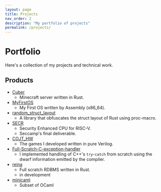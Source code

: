 ```yaml
---
layout: page
title: Projects
nav_order: 2
description: "My portfolio of projects"
permalink: /projects/
---
```


# Portfolio

Here's a collection of my projects and technical work.

## Products

- [Cuber](https://github.com/Iwancof/cuber)
  - Minecraft server written in Rust.
- [MyFirstOS](https://github.com/Iwancof/MyFirstOS)
  - My First OS written by Assembly (x86_64).
- [random_struct_layout](https://github.com/Iwancof/random_struct_layout)
  - A library that obfuscates the struct layout of Rust using proc-macro.
- [SECR](https://github.com/Iwancof/SECR)
  - Security Enhanced CPU for RISC-V.
  - Seccamp's final deliverable.
- [COJT_HW](https://github.com/Iwancof/COJT_HW)
  - The games I developed written in pure Verilog.
- [Full-Scratch-C-exception-handler](https://github.com/Iwancof/Full-scratch-C-exception-handler)
  - I implemented handling of C++'s `try`-`catch` from scratch using the dwarf information emitted by the compiler.
- [reina](https://github.com/Iwancof/reina)
  - Full scratch RDBMS written in Rust.
  - in development
- [minicaml](https://github.com/Iwancof/minicaml)
  - Subset of OCaml
